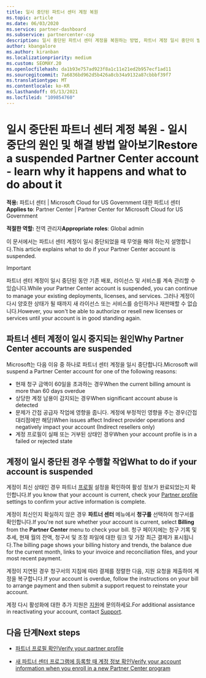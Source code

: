 ```yaml
---
title: 일시 중단된 파트너 센터 계정 복원
ms.topic: article
ms.date: 06/03/2020
ms.service: partner-dashboard
ms.subservice: partnercenter-csp
description: 일시 중단된 파트너 센터 계정을 복원하는 방법, 파트너 계정 일시 중단이 발생하는 이유 및 일시 중단 중에 계정을 사용하는 방법을 알아봅니다.
author: kbangalore
ms.author: kiranban
ms.localizationpriority: medium
ms.custom: SEOMAY.20
ms.openlocfilehash: da1b93e757ad923f8a1c11e21ed2b957ecf1ad11
ms.sourcegitcommit: 7a6836bd962d5b426a8cb34a9132a87cbbbf39f7
ms.translationtype: MT
ms.contentlocale: ko-KR
ms.lasthandoff: 05/13/2021
ms.locfileid: "109854760"
---
```

# <a name="restore-a-suspended-partner-center-account---learn-why-it-happens-and-what-to-do-about-it"></a><span data-ttu-id="a4201-103">일시 중단된 파트너 센터 계정 복원 - 일시 중단의 원인 및 해결 방법 알아보기</span><span class="sxs-lookup"><span data-stu-id="a4201-103">Restore a suspended Partner Center account - learn why it happens and what to do about it</span></span>

<span data-ttu-id="a4201-104">**적용:** 파트너 센터 | Microsoft Cloud for US Government 대한 파트너 센터</span><span class="sxs-lookup"><span data-stu-id="a4201-104">**Applies to**: Partner Center | Partner Center for Microsoft Cloud for US Government</span></span>

<span data-ttu-id="a4201-105">**적절한 역할:** 전역 관리자</span><span class="sxs-lookup"><span data-stu-id="a4201-105">**Appropriate roles**: Global admin</span></span>

<span data-ttu-id="a4201-106">이 문서에서는 파트너 센터 계정이 일시 중단되었을 때 무엇을 해야 하는지 설명합니다.</span><span class="sxs-lookup"><span data-stu-id="a4201-106">This article explains what to do if your Partner Center account is suspended.</span></span>

> [!IMPORTANT]  
> <span data-ttu-id="a4201-107">파트너 센터 계정이 일시 중단된 동안 기존 배포, 라이선스 및 서비스를 계속 관리할 수 있습니다.</span><span class="sxs-lookup"><span data-stu-id="a4201-107">While your Partner Center account is suspended, you can continue to manage your existing deployments, licenses, and services.</span></span> <span data-ttu-id="a4201-108">그러나 계정이 다시 양호한 상태가 될 때까지 새 라이선스 또는 서비스를 승인하거나 재판매할 수 없습니다.</span><span class="sxs-lookup"><span data-stu-id="a4201-108">However, you won't be able to authorize or resell new licenses or services until your account is in good standing again.</span></span>

## <a name="why-partner-center-accounts-are-suspended"></a><span data-ttu-id="a4201-109">파트너 센터 계정이 일시 중지되는 원인</span><span class="sxs-lookup"><span data-stu-id="a4201-109">Why Partner Center accounts are suspended</span></span>

<span data-ttu-id="a4201-110">Microsoft는 다음 이유 중 하나로 파트너 센터 계정을 일시 중단합니다.</span><span class="sxs-lookup"><span data-stu-id="a4201-110">Microsoft will suspend a Partner Center account for one of the following reasons:</span></span>

- <span data-ttu-id="a4201-111">현재 청구 금액이 60일을 초과하는 경우</span><span class="sxs-lookup"><span data-stu-id="a4201-111">When the current billing amount is more than 60 days overdue</span></span>
- <span data-ttu-id="a4201-112">상당한 계정 남용이 감지되는 경우</span><span class="sxs-lookup"><span data-stu-id="a4201-112">When significant account abuse is detected</span></span>
- <span data-ttu-id="a4201-113">문제가 간접 공급자 작업에 영향을 줍니다. 계정에 부정적인 영향을 주는 경우(간접 대리점에만 해당)</span><span class="sxs-lookup"><span data-stu-id="a4201-113">When issues affect Indirect provider operations and negatively impact your account (Indirect resellers only)</span></span>
- <span data-ttu-id="a4201-114">계정 프로필이 실패 또는 거부된 상태인 경우</span><span class="sxs-lookup"><span data-stu-id="a4201-114">When your account profile is in a failed or rejected state</span></span>

## <a name="what-to-do-if-your-account-is-suspended"></a><span data-ttu-id="a4201-115">계정이 일시 중단된 경우 수행할 작업</span><span class="sxs-lookup"><span data-stu-id="a4201-115">What to do if your account is suspended</span></span>

<span data-ttu-id="a4201-116">계정이 최신 상태인 경우 파트너 [프로필](https://partner.microsoft.com/pcv/accountsettings/partnerprofile) 설정을 확인하여 활성 정보가 완료되었는지 확인합니다.</span><span class="sxs-lookup"><span data-stu-id="a4201-116">If you know that your account is current, check your [Partner profile](https://partner.microsoft.com/pcv/accountsettings/partnerprofile) settings to confirm your active information is complete.</span></span> 

<span data-ttu-id="a4201-117">계정이 최신인지 확실하지 않은 경우 **파트너 센터** 메뉴에서 **청구를** 선택하여 청구서를 확인합니다.</span><span class="sxs-lookup"><span data-stu-id="a4201-117">If you're not sure whether your account is current, select **Billing** from the **Partner Center** menu to check your bill.</span></span> <span data-ttu-id="a4201-118">청구 페이지에는 청구 기록 및 추세, 현재 월의 잔액, 청구서 및 조정 파일에 대한 링크 및 가장 최근 결제가 표시됩니다.</span><span class="sxs-lookup"><span data-stu-id="a4201-118">The billing page shows your billing history and trends, the balance due for the current month, links to your invoice and reconciliation files, and your most recent payment.</span></span>

<span data-ttu-id="a4201-119">계정이 지연된 경우 청구서의 지침에 따라 결제를 정렬한 다음, 지원 요청을 제출하여 계정을 복구합니다.</span><span class="sxs-lookup"><span data-stu-id="a4201-119">If your account is overdue, follow the instructions on your bill to arrange payment and then submit a support request to reinstate your account.</span></span> 

<span data-ttu-id="a4201-120">계정 다시 활성화에 대한 추가 지원은 [지원](https://partner.microsoft.com/dashboard/support/csp/servicerequests/create)에 문의하세요.</span><span class="sxs-lookup"><span data-stu-id="a4201-120">For additional assistance in reactivating your account, contact [Support](https://partner.microsoft.com/dashboard/support/csp/servicerequests/create).</span></span>

## <a name="next-steps"></a><span data-ttu-id="a4201-121">다음 단계</span><span class="sxs-lookup"><span data-stu-id="a4201-121">Next steps</span></span>

- [<span data-ttu-id="a4201-122">파트너 프로필 확인</span><span class="sxs-lookup"><span data-stu-id="a4201-122">Verify your partner profile</span></span>](update-your-partner-profile.md)

- [<span data-ttu-id="a4201-123">새 파트너 센터 프로그램에 등록할 때 계정 정보 확인</span><span class="sxs-lookup"><span data-stu-id="a4201-123">Verify your account information when you enroll in a new Partner Center program</span></span>](verification-responses.md)

